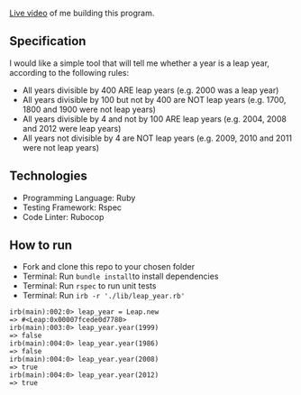 [Live video](https://drive.google.com/file/d/1KHC-Uye1t8RA7IZs8hVPWodsKxbe53GJ/view?usp=sharing) of me building this program.

## Specification

I would like a simple tool that will tell me whether a year is a leap year, according to the following rules:

- All years divisible by 400 ARE leap years (e.g. 2000 was a leap year)
- All years divisible by 100 but not by 400 are NOT leap years (e.g. 1700, 1800 and 1900 were not leap years)
- All years divisible by 4 and not by 100 ARE leap years (e.g. 2004, 2008 and 2012 were leap years)
- All years not divisible by 4 are NOT leap years (e.g. 2009, 2010 and 2011 were not leap years)

## Technologies

- Programming Language: Ruby
- Testing Framework: Rspec
- Code Linter: Rubocop

## How to run

- Fork and clone this repo to your chosen folder
- Terminal: Run ```bundle install```to install dependencies
- Terminal: Run ```rspec``` to run unit tests
- Terminal: Run ```irb -r './lib/leap_year.rb'```

```
irb(main):002:0> leap_year = Leap.new
=> #<Leap:0x00007fcede0d7780>
irb(main):003:0> leap_year.year(1999)
=> false
irb(main):004:0> leap_year.year(1986)
=> false
irb(main):004:0> leap_year.year(2008)
=> true
irb(main):004:0> leap_year.year(2012)
=> true
```
